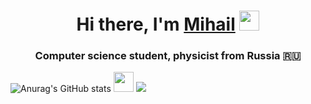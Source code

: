 <h1 align="center">Hi there, I'm <a href="https://t.me/Hhda122" target="_blank">Mihail</a> 
<img src="https://github.com/blackcater/blackcater/raw/main/images/Hi.gif" height="32"/></h1>
<h3 align="center">Computer science student, physicist from Russia 🇷🇺</h3>

![Anurag's GitHub stats](https://github-readme-stats.vercel.app/api?username=Alienmisha)
<img src="(https://readme-jokes.vercel.app/api)" height="32"/></h1>
![](https://github-profile-summary-cards.vercel.app/api/cards/profile-details?username=Alienmisha&theme=solarized_dark)
